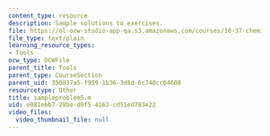 ```yaml
---
content_type: resource
description: Sample solutions to exercises.
file: https://ol-ocw-studio-app-qa.s3.amazonaws.com/courses/10-37-chemical-and-biological-reaction-engineering-spring-2007/e081e6b728bed0f54163cd51ed783e22_sampleproblem5.m
file_type: text/plain
learning_resource_types:
- Tools
ocw_type: OCWFile
parent_title: Tools
parent_type: CourseSection
parent_uid: 350837a5-f959-1b36-3d8d-6c740cc64608
resourcetype: Other
title: sampleproblem5.m
uid: e081e6b7-28be-d0f5-4163-cd51ed783e22
video_files:
  video_thumbnail_file: null
---
```

